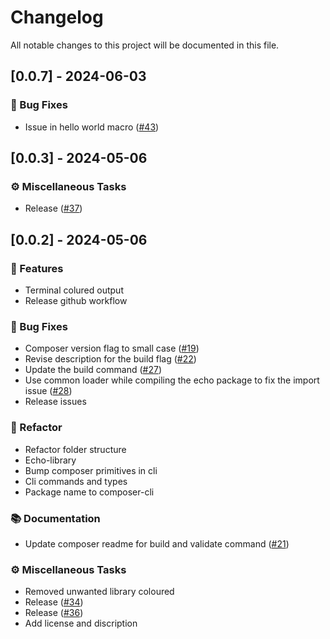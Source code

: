 # Changelog

All notable changes to this project will be documented in this file.

## [0.0.7] - 2024-06-03

### 🐛 Bug Fixes

- Issue in hello world macro ([#43](https://github.com/ajaykumargdr/composer/pull/43))

<!-- generated by git-cliff -->
## [0.0.3] - 2024-05-06

### ⚙️ Miscellaneous Tasks

- Release ([#37](https://github.com/HugoByte/composer/pull/37))

<!-- generated by git-cliff -->
## [0.0.2] - 2024-05-06

### 🚀 Features

- Terminal colured output
- Release github workflow

### 🐛 Bug Fixes

- Composer version flag to small case ([#19](https://github.com/HugoByte/composer-cli/pull/19))
- Revise description for the build flag ([#22](https://github.com/HugoByte/composer-cli/pull/22))
- Update the build command ([#27](https://github.com/HugoByte/composer-cli/pull/27))
- Use common loader while compiling the echo package to fix the import issue ([#28](https://github.com/HugoByte/composer-cli/pull/28))
- Release issues

### 🚜 Refactor

- Refactor folder structure
- Echo-library
- Bump composer primitives in cli
- Cli commands and types
- Package name to composer-cli

### 📚 Documentation

- Update composer readme for build and validate command ([#21](https://github.com/HugoByte/composer-cli/pull/21))

### ⚙️ Miscellaneous Tasks

- Removed unwanted library coloured
- Release ([#34](https://github.com/HugoByte/composer-cli/pull/34))
- Release ([#36](https://github.com/HugoByte/composer-cli/pull/36))
- Add license and discription

<!-- generated by git-cliff -->
<!-- generated by git-cliff -->
